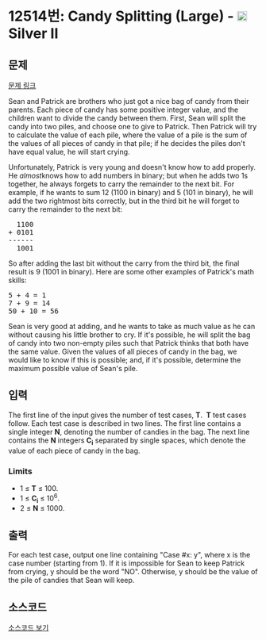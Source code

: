 # 12514번: Candy Splitting (Large) - <img src="https://static.solved.ac/tier_small/9.svg" style="height:20px" /> Silver II

<!-- performance -->

<!-- 문제 제출 후 깃허브에 푸시를 했을 때 제출한 코드의 성능이 입력될 공간입니다.-->

<!-- end -->

## 문제

[문제 링크](https://boj.kr/12514)


<p>Sean and Patrick are brothers who just got a nice bag of candy from their parents. Each piece of candy has some positive integer value, and the children want to divide the candy between them. First, Sean will split the candy into two piles, and choose one to give to Patrick. Then Patrick will try to calculate the value of each pile, where the value of a pile is the sum of the values of all pieces of candy in that pile; if he decides the piles don't have equal value, he will start crying.</p>

<p>Unfortunately, Patrick is very young and doesn't know how to add properly. He&nbsp;<em>almost</em>knows how to add numbers in binary; but when he adds two 1s together, he always forgets to carry the remainder to the next bit. For example, if he wants to sum 12 (1100 in binary) and 5 (101 in binary), he will add the two rightmost bits correctly, but in the third bit he will forget to carry the remainder to the next bit:</p>

<pre>  1100
+ 0101
------
  1001
</pre>

<p>So after adding the last bit without the carry from the third bit, the final result is 9 (1001 in binary). Here are some other examples of Patrick's math skills:</p>

<pre>5 + 4 = 1
7 + 9 = 14
50 + 10 = 56
</pre>

<p>Sean is very good at adding, and he wants to take as much value as he can without causing his little brother to cry. If it's possible, he will split the bag of candy into two non-empty piles such that Patrick thinks that both have the same value. Given the values of all pieces of candy in the bag, we would like to know if this is possible; and, if it's possible, determine the maximum possible value of Sean's pile.</p>



## 입력


<p>The first line of the input gives the number of test cases,&nbsp;<strong>T</strong>.&nbsp;&nbsp;<strong>T</strong>&nbsp;test cases follow. Each test case is described in two lines. The first line contains a single integer&nbsp;<strong>N</strong>, denoting the number of candies in the bag. The next line contains the&nbsp;<strong>N</strong>&nbsp;integers&nbsp;<strong>C<sub>i</sub></strong>&nbsp;separated by single spaces, which denote the value of each piece of candy in the bag.</p>

<h3>Limits</h3>

<ul>
<li>1 ≤&nbsp;<strong>T</strong>&nbsp;≤ 100.</li>
<li>1 ≤&nbsp;<strong>C<sub>i</sub></strong>&nbsp;≤ 10<sup>6</sup>.</li>
<li>2 ≤&nbsp;<strong>N</strong>&nbsp;≤ 1000.</li>
</ul>



## 출력


<p>For each test case, output one line containing "Case #x: y", where x is the case number (starting from 1). If it is impossible for Sean to keep Patrick from crying, y should be the word "NO". Otherwise, y should be the value of the pile of candies that Sean will keep.</p>



## 소스코드

[소스코드 보기](Candy%20Splitting%20(Large).py)
